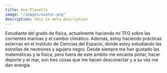 ```yaml
---
title: Ana Planells
image: "/images/avatar.png"
description: this is meta description
---
```


Estudiante del grado de física, actualmente haciendo mi TFG sobre las corrientes marinas y el cambio climático. Además, estoy haciendo prácticas externas en el Instituto de Ciencias del Espacio, donde estoy estudiando las estrellas de neutrones y agujero negro. Desde siempre me han gustado las matemáticas y la física, pero fuera de este ámbito me encanta pintar, hacer deporte y el mar, son tres cosas que me hacen desconectar y a su vez me dan energía.
